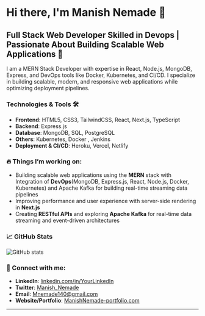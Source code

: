 # Hi there, I'm Manish Nemade 👋

## Full Stack Web Developer Skilled in Devops | Passionate About Building Scalable Web Applications 🚀

I am a MERN Stack Developer with expertise in React, Node.js, MongoDB, Express, and DevOps tools like Docker, Kubernetes, and CI/CD. I specialize in building scalable, modern, and responsive web applications while optimizing deployment pipelines.

### Technologies & Tools 🛠️
- **Frontend**: HTML5, CSS3, TailwindCSS, React, Next.js, TypeScript
- **Backend**: Express.js
- **Database**: MongoDB, SQL, PostgreSQL 
- **Others**: Kubernetes, Docker , Jenkins
- **Deployment & CI/CD**: Heroku, Vercel, Netlify

### 🔥 Things I’m working on:
- Building scalable web applications using the **MERN** stack with Integration of **DevOps**(MongoDB, Express.js, React, Node.js, Docker, Kubernetes) and Apache Kafka for building real-time streaming data pipelines
- Improving performance and user experience with server-side rendering in **Next.js**
- Creating **RESTful APIs** and exploring  **Apache Kafka** for real-time data streaming and event-driven architectures

### 📈 GitHub Stats
![GitHub stats](https://github-readme-stats.vercel.app/api?username=Manishnemade12&show_icons=true&hide=prs&count_private=true&hide_title=true)

### 🚀 Connect with me:
- **LinkedIn**: [linkedin.com/in/YourLinkedIn](https://www.linkedin.com/in/manish-nemade-aaa69b28a/)
- **Twitter**: [Manish_Nemade](https://twitter.com/YourTwitterHandle)
- **Email**: Mnemade140@gmail.com
- **Website/Portfolio**: [ManishNemade-portfolio.com](https://manish-portfolio-6mbj.vercel.app/)

---


